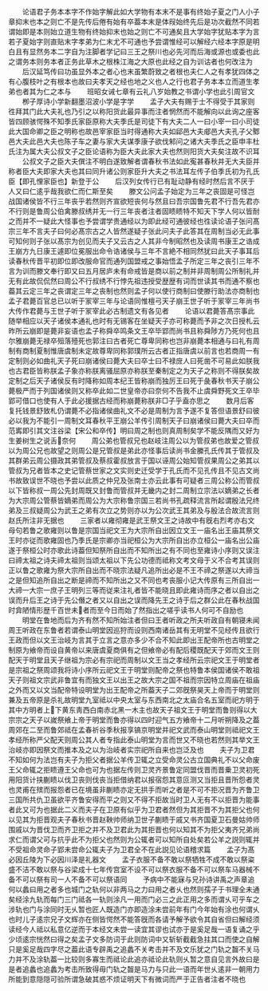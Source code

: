 <!-- { "loadSidebar": true } -->
　　论语君子务本本字不作始字解此如大学物有本末不是事有终始子夏之门人小子章抑末也本之则亡不是先传后倦有始有卒葢本末是体叚始终先后是功次截然不同若谓始即是本则始立道生物有终始抑末也始之则亡不可通矣且大学始字犹贴本字为言若子夏始字则直贴末字孝弟为仁末尤不可通也予尝谓惟经可以解经六经本字原是明白且有显然务本二字自为注脚者学记曰三王之祭川也必先河而后海或源也或委也此之谓务本则务本者正务此草木之根株江海之大原也此经之自为训诂者也何改注为
　　后汉延笃传曰功虽显外本之者心也末虽繁蔚致之者根也夫仁人之有孝犹四体之有心腹枝叶之有根本也故曰夫孝天之经也地之义也人之行也君子务本本立而道生孝弟也者其为仁之本与
　　班昭女诫七章有云礼八岁始教之书谓小学也此引周官文
　　栁子厚诗小学新翻墨沼波小学是字学
　　孟子大夫有赐于士不得受于其家则徃拜其门此大夫礼也乃引之以称阳货此最异事而注者惘然而不能解向以此询之座客皆四顾骇愕殊不知季氏家臣原称大夫季氏是司徒下有大夫二人一曰小宰一曰小司徒此大国命卿之臣之明称也故邑宰家臣当时得通称大夫如郈邑大夫郕邑大夫孔子父鄹邑大夫此邑大夫也陈子车之妻与家大夫谋季康子欲伐邾问之诸大夫季氏之臣申丰杜氏注为属大夫公叔文子之臣论语称为臣大夫此家大夫也然则阳货大夫矣注故不识耳
　　公叔文子之臣大夫僎注不明白遂致解者谓春秋书法如此寃甚春秋并无大夫臣并称者臣大夫即家大夫也其曰同升诸公则家臣升大夫之书法耳左传子伯季氏初为孔氏臣【即孔悝家臣也】新登于公
　　后汉列女传行已有耻动静有经时然后言不厌于人又曰仁逺乎哉我欲仁而仁斯至矣
　　滕文公问孟子始定为三年之丧固是可怪岂战国诸侯皆不行三年丧乎若然则齐宣欲短丧何与然且曰吾宗国鲁先君不行吾先君亦不行则是鲁周公伯禽滕叔绣并无一行三年丧者注者固瞆瞆特不知天下学人何以皆耐之而并不一疑此大怪事也予尝谓学贵通经以为即此经可通彼经也徃读论语子张问髙宗三年不言夫子曰何必髙宗古之人皆然遂疑子张此问夫子此答其在周制当必无此事可知何则子张以髙宗为创见而夫子又云古之人其非今制昭然也及读周书康王之诰成王崩方九日康王遽即位冕服出命令诰诸侯与三年不言絶不相同然犹曰此天子事耳后读春秋传晋平初即位即改服命官而通列国盟戒之事始悟孟子所定三年之丧引三年不言为训而滕文奉行即又曰五月居庐未有命戒皆是商以前之制并非周制周公所制礼并无有此故侃侃然曰周公不行叔绣不行悖先祖违授受歴歴有词而世读其书而通不察也葢其云定三年之丧谓定三年之丧制也然则孟子何以使行商制曰使滕行助法亦商制也孟子君薨百官总已以听于冡宰三年与论语同惟檀弓天子崩王世子听于冡宰三年尚书大传作君薨与王世子听于冡宰此必古制遗文有各见者
　　论语以君薨答髙宗事此随举相应以天子诸侯本通礼也时有无锡客在坐疑天子亦可称薨而予非之次日授札云昨所云崩即是薨非妄语也孟子称舜卒鸣条文王卒毕郢而尚书且称舜陟方乃死何也且尔雅崩薨无禄卒殂落殪死也郭注曰古者死亡尊卑同称也岂非崩薨本相通与曰礼有周制有商制夏制惟唐虞制未定故尊卑同称郭璞所云古者正指唐虞以前言也若商周一有定制则必如曲礼天子死曰崩诸侯曰薨大夫曰卒士曰不禄庻人曰死凿不可易此如朕我也古君臣皆称朕孟子象亦称朕离骚屈原亦称朕至秦制定之为天子之称则不得朕矣故定制之后天子诸侯反有时降称如周本纪王皆称崩而独厉王曰死于彘春秋书天子崩公薨极严而于列国诸侯则又称卒此如二世皇帝亦曰奈何不告我不止虞舜野死文王卒毕郢可借口也使有人于此必援据古经而称崩薨称朕非□子乎盍亦思之
　　数月后客复托钱景舒致札仍谓薨不必指诸侯曲礼文不必是周制为言予遂不复答但语景舒曰彼必以我为不能引一周制文耳春秋平王崩公羊传引周制天子曰崩诸侯曰薨大夫曰卒而范寗即引其文注谷梁【宋公和卒传】明曰周之制也则真周制矣学不能反隅而又好为生姜树生之说舌奈何
　　周公弟也管叔兄也赵岐注周公以为管叔弟也故爱之管叔以为周公兄也故望之则周公是兄管叔是弟此亦怪事后读尚书金縢孔氏传其于管叔及其群弟云周公摄政其弟管叔及蔡叔霍叔放言于国以诬周公始知管叔果周公之弟其以管叔为兄者皆本之史记管蔡世家之文实则史迁受学于孔氏而不见孔传且不见古文尚书故致误世不晓也予尝以此质之仲兄及张南士亦云此事有可疑者三周公称公而管叔以下皆称叔一周公先封周既又封鲁而管叔并无畿内之封二周制立宗法以嫡弟之长者为大宗周公管蔡皆嫡弟而周公为大宗称鲁宗国三若尚书孔疏释流言所起谓殷法兄终弟及三叔疑周公为武王之弟有次立之势则亦以为公次武王其弟及与殷法合故流言则赵氏所注非无据也
　　三家者以雍彻雍是武王祭文王之诗故中有旣右烈考亦右文母句若鲁之歌雍则以鲁是宗国当祀文王为大宗所自出因立文王一庙名出王庙其祭文王时亦従而歌雍固也乃季氏是宗卿亦当祀桓公为大宗所自出亦立桓公一庙名出公庙遂于祭桓公时亦歌此诗葢但知祭所自出而不知所出之有不同也至雍诗小序则又误注曰禘太祖之诗夫禘太祖则当颂太祖以下先公功德而祗称文考文母于义不合考其误则正以鲁之歌雍为祭大宗所自出而不晓宗法疑凡追所出必是不王不禘之祭遂以大禘当之是但知追所自出之断是禘而不知所出之又不同也考丧服小记大传原有三所自出一大禘一大宗一庶子王明列三等而従来注礼者皆不能晓且即此雍诗而序之者以自出之误而升后王之诗于先公僭之者又以自出之误而降先王之诗于后之群公此在春秋战国时弇陋情形歴千百世未者而至今日而始了然指出之嗟乎读书人何可不自励也
　　明堂在鲁地而后为齐有然不知所始注者但曰王者听政之所夫听政自有朝寝未闻周王听政在东鲁者若谓泰山明堂因巡狩而设则西南诸岳其有无明堂不见经传且欲行王政而但以文王治岐为言其于立言之意亦多少不合不知此即出王配帝所也古明堂之制原为飨帝而设自黄帝以来唐虞夏商俱有之但飨帝必有配后稷既配天于郊而文王则配天于明堂且天子继祖为宗必有宗祀而周制以文王当之孝经所云宗祀文王于明堂者是宗祖之祭周颂我将诗小序所云祀文王于明堂则配帝之祭也特鲁本侯国诸侯不敢祖天子则祖文宗武非鲁宜有而独文王以出王之故大宗之国不祖而宗因特立周庙在祖庙之外而又以文当配帝特设明堂为出王配帝之所葢天子二郊旣祭昊天上帝而于明堂则兼及五帝原是杀礼故明堂九室祗以中央太室与东西南北之太庙合名五室而祀方明于其中方明者上下黄东靑西白南赤北黑一木主也故天子祖文王于明堂而鲁则得以大宗宗之天子以嵗祭飨上帝于明堂而鲁亦得以四时迎气五方飨帝十二月听朔降及之葢周郊在二至而鲁郊祗在孟春祈谷季秋报享镐京明堂并祀文武而泰山明堂则祗祀文王孝经所称严父配天则周公其人者专指此泰山明堂为言而世又不晓也若然则其举文王治岐亦即因祭文而推本及之以为治岐者实宗祀所自来也岂泛及也
　　夫子为卫君不知如何为法岂有夫子为拒父者据公羊传卫辄之立受命灵公古立国典礼不以父命废王父命辄之拒瞆遵王父命也可为也据左传则卫灵齐景鲁定同盟伐晋而晋乗卫灵初死用阳货计挟蒯瞆以伐卫丧则伐丧当拒借纳君以报宿怨其意叵测又当拒且晋所怨者灵也灵甫在殡而报怨者已在境虽非蒯瞆亦定无拱手而听之者是不可不拒况晋为齐鲁卫三国所共仇卫虽欲平齐鲁安得而平之则又不得不拒故当时卫人无有不以拒晋为能事者此又可为也据此二义而夫子在卫原有似乎为卫君者然但为其拒晋不为其拒父也何以见其为拒晋观夫子春秋书晋赵鞅帅师纳卫世子蒯瞆于戚又书齐国夏卫石曼姑帅师围戚以为晋伐卫而齐卫拒之并不及卫君此为其拒晋也何以知其不为拒父夷齐兄弟尚求仁而谓父可与抗乎此不为拒父也然则为公辄者可以知所自处矣若公羊之説则辄并不受祖命灵命子郢未尝命公辄夫子为卫君全不在此説见论语稽求篇
　　孟子为髙必因丘陵为下必因川泽是礼器文
　　孟子衣服不备不敢以祭牺牲不成不敢以祭粢盛不洁不敢以祭与谷梁成十七年传宫室不设不可以祭衣服不备不可以祭车马器械不备不可以祭有司一人不备不可以祭语同
　　予病中不能寐与兄孙诗讲禹之声章追何以蠡曰用之者多也城门之轨何以非两马之力曰用之者乆也然则孺子于书理全未通矣经涂九轨而每门三门祗各一轨则涂凡一用而门必三之此正用之多而谓乆可乎车之涉轨也门与涂同时无乆暂也匠人既造门亦即造涂未尝前年有门今年始有涂也何谓乆也时儿子逺宗兄子文辉亦在侧皆愕然不能答旣而各请予解予欲令其自省但曰解经须读经今人祗以私意亿逆而于本经文未尝一读宜其谬也试亦于是奚足哉一语复诵之乎少顷逺宗恍然曰得之矣孟子文多防词于此则防词中又斩斩截截急拄其口而使之自解只是奚足哉四字尽之葢此语专辟禹之追蠡不关考击并不及文乐犹之门轨之齧不关马力并不及涂轨葢一比较则多寡生而祗论此追亦祗论此轨则乆暂之意自见言外故曰是是者追蠡也追蠡为考击所致得毋门轨之齧是马力与只此一语而年世乆逺非一朝用力所能到意隠隠可验所谓急破其惑不烦证明天下有微词而严于正告者注者不晓也
